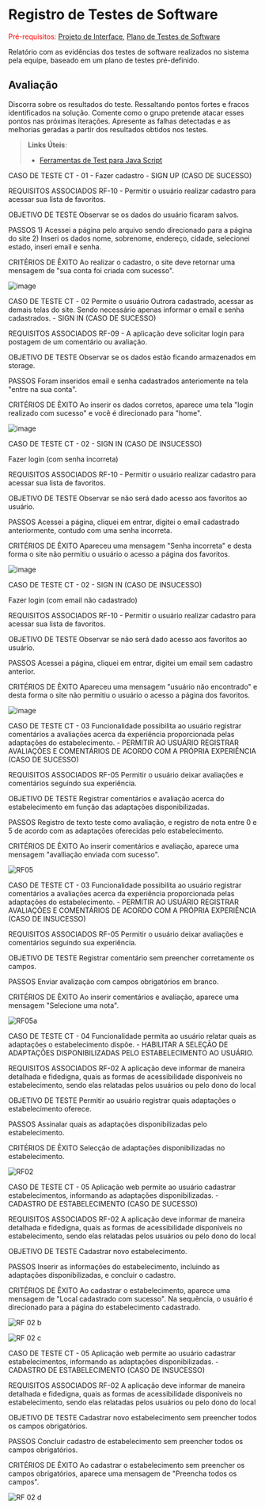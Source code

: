# Registro de Testes de Software

<span style="color:red">Pré-requisitos: <a href="3-Projeto de Interface.md"> Projeto de Interface</a></span>, <a href="8-Plano de Testes de Software.md"> Plano de Testes de Software</a>

Relatório com as evidências dos testes de software realizados no sistema pela equipe, baseado em um plano de testes pré-definido.

## Avaliação

Discorra sobre os resultados do teste. Ressaltando pontos fortes e fracos identificados na solução. Comente como o grupo pretende atacar esses pontos nas próximas iterações. Apresente as falhas detectadas e as melhorias geradas a partir dos resultados obtidos nos testes.

> **Links Úteis**:
> - [Ferramentas de Test para Java Script](https://geekflare.com/javascript-unit-testing/)


CASO DE TESTE 	CT - 01 - Fazer cadastro - SIGN UP (CASO DE SUCESSO)

REQUISITOS ASSOCIADOS 	RF-10 - Permitir o usuário realizar cadastro para acessar sua lista de favoritos.

OBJETIVO DE TESTE 	Observar se os dados do usuário ficaram salvos.

PASSOS	1) Acessei a página pelo arquivo sendo direcionado para a página do site 2) Inseri os dados nome, sobrenome, endereço, cidade, selecionei estado, inseri email e senha.

CRITÉRIOS DE ÊXITO	Ao realizar o cadastro, o site deve retornar uma mensagem de "sua conta foi criada com sucesso".

![image](https://user-images.githubusercontent.com/111437215/204108431-34af89eb-4cf3-4c4a-880b-3c138bb6d44d.png)




CASO DE TESTE 	CT - 02 Permite o usuário Outrora cadastrado, acessar as demais telas do site. Sendo necessário apenas informar o email e senha cadastrados.  - SIGN IN (CASO DE SUCESSO)

REQUISITOS ASSOCIADOS 	RF-09 - A aplicação deve solicitar login para postagem de um comentário ou avaliação.

OBJETIVO DE TESTE 	Observar se os dados estão ficando armazenados em storage.

PASSOS	Foram inseridos email e senha cadastrados anteriomente na tela "entre na sua conta".

CRITÉRIOS DE ÊXITO	Ao inserir os dados corretos, aparece uma tela "login realizado com sucesso" e você é direcionado para "home".

![image](https://user-images.githubusercontent.com/111437215/204108486-f2e1ac8b-e683-4c42-a473-64fd951b1115.png)


CASO DE TESTE 	CT - 02 - SIGN IN (CASO DE INSUCESSO)

Fazer login (com senha incorreta)


REQUISITOS ASSOCIADOS 	RF-10 - Permitir o usuário realizar cadastro para acessar sua lista de favoritos.


OBJETIVO DE TESTE 	Observar se não será dado acesso aos favoritos ao usuário.


PASSOS	Acessei a página, cliquei em entrar, digitei o email cadastrado anteriormente, contudo com uma senha incorreta.


CRITÉRIOS DE ÊXITO	Apareceu uma mensagem "Senha incorreta" e desta forma o site não permitiu o usuário o acesso a página dos favoritos.


![image](https://user-images.githubusercontent.com/111437215/204110619-195cf443-f34c-42fd-801c-50141882fef1.png)



CASO DE TESTE CT - 02 - SIGN IN (CASO DE INSUCESSO)

Fazer login (com email não cadastrado)

REQUISITOS ASSOCIADOS 	RF-10 - Permitir o usuário realizar cadastro para acessar sua lista de favoritos.


OBJETIVO DE TESTE 	Observar se não será dado acesso aos favoritos ao usuário.


PASSOS	Acessei a página, cliquei em entrar, digitei um email sem cadastro anterior.


CRITÉRIOS DE ÊXITO	Apareceu uma mensagem "usuário não encontrado" e desta forma o site não permitiu o usuário o acesso a página dos favoritos.


![image](https://user-images.githubusercontent.com/111437215/204110685-81db57ef-d4e7-4af3-8b47-8de86699ace1.png)





CASO DE TESTE CT - 03 Funcionalidade possibilita ao usuário registrar comentários a avaliações acerca da experiência proporcionada pelas adaptações do estabelecimento. - PERMITIR AO USUÁRIO REGISTRAR AVALIAÇÕES E COMENTÁRIOS DE ACORDO COM A PRÓPRIA EXPERIÊNCIA (CASO DE SUCESSO)

REQUISITOS ASSOCIADOS RF-05 Permitir o usuário deixar avaliações e comentários seguindo sua experiência.

OBJETIVO DE TESTE Registrar comentários e avaliação acerca do estabelecimento em função das adaptações disponibilizadas.

PASSOS Registro de texto teste como avaliação, e registro de nota entre 0 e 5 de acordo com as adaptações oferecidas pelo estabelecimento.

CRITÉRIOS DE ÊXITO Ao inserir comentários e avaliação, aparece uma mensagem "avalliação enviada com sucesso".

![RF05](https://user-images.githubusercontent.com/111434777/204109628-3ead95a3-bb0d-4393-a501-e66c73a6b8ca.jpg)

CASO DE TESTE CT - 03 Funcionalidade possibilita ao usuário registrar comentários a avaliações acerca da experiência proporcionada pelas adaptações do estabelecimento. - PERMITIR AO USUÁRIO REGISTRAR AVALIAÇÕES E COMENTÁRIOS DE ACORDO COM A PRÓPRIA EXPERIÊNCIA (CASO DE INSUCESSO)

REQUISITOS ASSOCIADOS RF-05 Permitir o usuário deixar avaliações e comentários seguindo sua experiência.

OBJETIVO DE TESTE Registrar comentário sem preencher corretamente os campos.

PASSOS Enviar avalização com campos obrigatórios em branco.

CRITÉRIOS DE ÊXITO Ao inserir comentários e avaliação, aparece uma mensagem "Selecione uma nota".

![RF05a](https://user-images.githubusercontent.com/111434777/204152606-0ae41f25-775a-44dc-b395-636651982b21.jpg)


CASO DE TESTE CT - 04 Funcionalidade permita ao usuário relatar quais as adaptações o estabelecimento dispõe. - HABILITAR A SELEÇÃO DE ADAPTAÇÕES DISPONIBILIZADAS PELO ESTABELECIMENTO AO USUÁRIO.

REQUISITOS ASSOCIADOS RF-02 A aplicação deve informar de maneira detalhada e fidedigna, quais as formas de acessibilidade disponíveis no estabelecimento, sendo elas relatadas pelos usuários ou pelo dono do local

OBJETIVO DE TESTE Permitir ao usuário registrar quais adaptações o estabelecimento oferece.

PASSOS Assinalar quais as adaptações disponibilizadas pelo estabelecimento.

CRITÉRIOS DE ÊXITO Selecção de adaptações disponibilizadas no estabelecimento.

![RF02](https://user-images.githubusercontent.com/111434777/204109895-8f13aa94-3cfb-4afe-811b-98616b8b3a40.jpg)


CASO DE TESTE CT - 05 Aplicação web permite ao usuário cadastrar estabelecimentos, informando as adaptações disponibilizadas. - CADASTRO DE ESTABELECIMENTO (CASO DE SUCESSO)

REQUISITOS ASSOCIADOS RF-02 A aplicação deve informar de maneira detalhada e fidedigna, quais as formas de acessibilidade disponíveis no estabelecimento, sendo elas relatadas pelos usuários ou pelo dono do local

OBJETIVO DE TESTE Cadastrar novo estabelecimento.

PASSOS Inserir as informações do estabelecimento, incluindo as adaptações disponibilizadas, e concluir o cadastro.

CRITÉRIOS DE ÊXITO Ao cadastrar o estabelecimento, aparece uma mensagem de "Local cadastrado com sucesso". Na sequência, o usuário é direcionado para a página do estabelecimento cadastrado.

![RF 02 b](https://user-images.githubusercontent.com/111434777/204151913-edbf7549-e70e-4d9b-9501-08f1cc7cafa8.jpg)

![RF 02 c](https://user-images.githubusercontent.com/111434777/204151783-80fa40a8-7378-4ace-9dbe-c1ead626148a.jpg)


CASO DE TESTE CT - 05 Aplicação web permite ao usuário cadastrar estabelecimentos, informando as adaptações disponibilizadas. - CADASTRO DE ESTABELECIMENTO (CASO DE INSUCESSO)

REQUISITOS ASSOCIADOS RF-02 A aplicação deve informar de maneira detalhada e fidedigna, quais as formas de acessibilidade disponíveis no estabelecimento, sendo elas relatadas pelos usuários ou pelo dono do local

OBJETIVO DE TESTE Cadastrar novo estabelecimento sem preencher todos os campos obrigatórios.

PASSOS Concluir cadastro de estabelecimento sem preencher todos os campos obrigatórios.

CRITÉRIOS DE ÊXITO Ao cadastrar o estabelecimento sem preencher os campos obrigatórios, aparece uma mensagem de "Preencha todos os campos".

![RF 02 d](https://user-images.githubusercontent.com/111434777/204152293-5c9037c0-a96d-4c38-a7f9-fc7c7f0b7fb2.jpg)
